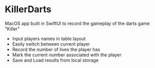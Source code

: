 # KillerDarts

MacOS app built in SwiftUI to record the gameplay of the darts game "Killer"
- Input players names in table layout
- Easily switch between current player
- Record the number of lives the player has
- Mark the current number associated with the player
- Save and Load results from local storage
